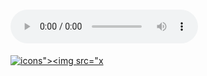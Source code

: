 
 

# <audio controls onwaiting=alert(1)><source src=x type='"><a href='"'>
![icons"><img src="x](javascript:alert())











